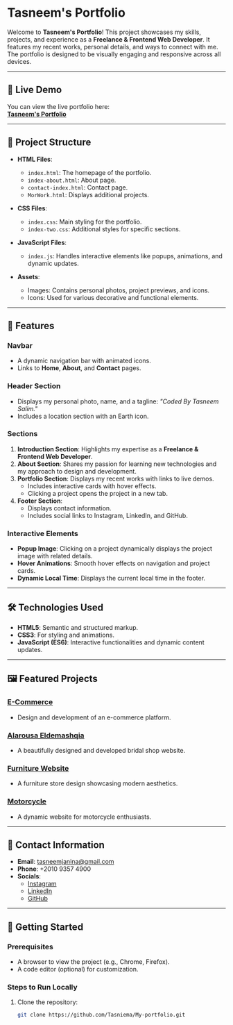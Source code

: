 
# Tasneem's Portfolio

Welcome to **Tasneem's Portfolio**! This project showcases my skills, projects, and experience as a **Freelance & Frontend Web Developer**. It features my recent works, personal details, and ways to connect with me. The portfolio is designed to be visually engaging and responsive across all devices.

---

## 🔗 Live Demo

You can view the live portfolio here:  
[**Tasneem's Portfolio**](https://tasniema.github.io/My-portfolio/)

---

## 📁 Project Structure

- **HTML Files**:
  - `index.html`: The homepage of the portfolio.
  - `index-about.html`: About page.
  - `contact-index.html`: Contact page.
  - `MorWork.html`: Displays additional projects.

- **CSS Files**:
  - `index.css`: Main styling for the portfolio.
  - `index-two.css`: Additional styles for specific sections.

- **JavaScript Files**:
  - `index.js`: Handles interactive elements like popups, animations, and dynamic updates.

- **Assets**:
  - Images: Contains personal photos, project previews, and icons.
  - Icons: Used for various decorative and functional elements.

---

## 🌟 Features

### **Navbar**
- A dynamic navigation bar with animated icons.
- Links to **Home**, **About**, and **Contact** pages.

### **Header Section**
- Displays my personal photo, name, and a tagline: *"Coded By Tasneem Salim."*
- Includes a location section with an Earth icon.

### **Sections**
1. **Introduction Section**: Highlights my expertise as a **Freelance & Frontend Web Developer**.
2. **About Section**: Shares my passion for learning new technologies and my approach to design and development.
3. **Portfolio Section**: Displays my recent works with links to live demos.
   - Includes interactive cards with hover effects.
   - Clicking a project opens the project in a new tab.
4. **Footer Section**:  
   - Displays contact information.
   - Includes social links to Instagram, LinkedIn, and GitHub.

### **Interactive Elements**
- **Popup Image**: Clicking on a project dynamically displays the project image with related details.
- **Hover Animations**: Smooth hover effects on navigation and project cards.
- **Dynamic Local Time**: Displays the current local time in the footer.

---

## 🛠️ Technologies Used

- **HTML5**: Semantic and structured markup.
- **CSS3**: For styling and animations.
- **JavaScript (ES6)**: Interactive functionalities and dynamic content updates.

---

## 🖼️ Featured Projects

### [E-Commerce](https://e-commerce-firstproject.netlify.app/)
- Design and development of an e-commerce platform.

### [Alarousa Eldemashqia](https://alarousaaldemahaqia.netlify.app/)
- A beautifully designed and developed bridal shop website.

### [Furniture Website](https://tasniema.github.io/Furniture-Design/)
- A furniture store design showcasing modern aesthetics.

### [Motorcycle](https://tasniema.github.io/motorcycle/work.html)
- A dynamic website for motorcycle enthusiasts.

---

## 📧 Contact Information

- **Email**: [tasneemjanina@gmail.com](mailto:tasneemjanina@gmail.com)
- **Phone**: +2010 9357 4900
- **Socials**:
  - [Instagram](https://www.instagram.com/tasnem_salim/)
  - [LinkedIn](https://www.linkedin.com/in/tasneem-salim-1b1480287/)
  - [GitHub](https://github.com/Tasniema)

---

## 🚀 Getting Started

### Prerequisites
- A browser to view the project (e.g., Chrome, Firefox).
- A code editor (optional) for customization.

### Steps to Run Locally
1. Clone the repository:
   ```bash
   git clone https://github.com/Tasniema/My-portfolio.git
